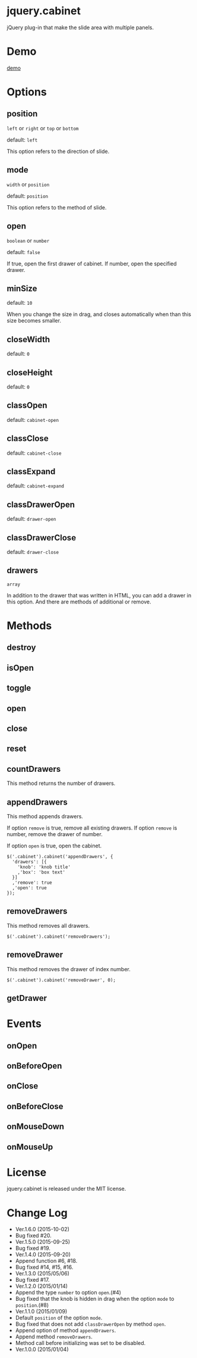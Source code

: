 jquery.cabinet
==============

jQuery plug-in that make the slide area with multiple panels.

Demo
====

[demo](http://fintopo.github.io/jquery.cabinet/)


Options
=======

## position

`left` or `right` or `top` or `bottom`

default: `left`

This option refers to the direction of slide.

## mode

`width` or `position`

default: `position`

This option refers to the method of slide.

## open

`boolean` or `number`

default: `false`

If true, open the first drawer of cabinet.
If number, open the specified drawer.

## minSize

default: `10`

When you change the size in drag, and closes automatically when than this size becomes smaller.

## closeWidth

default: `0`

## closeHeight

default: `0`

## classOpen

default: `cabinet-open`

## classClose

default: `cabinet-close`

## classExpand

default: `cabinet-expand`

## classDrawerOpen

default: `drawer-open`

## classDrawerClose

default: `drawer-close`

## drawers

`array`

In addition to the drawer that was written in HTML, you can add a drawer in this option. 
And there are methods of additional or remove.

Methods
=======

## destroy

## isOpen

## toggle

## open

## close

## reset

## countDrawers

This method returns the number of drawers.

## appendDrawers

This method appends drawers.

If option `remove` is true, remove all existing drawers.
If option `remove` is number, remove the drawer of number.

If option `open` is true, open the cabinet.

```
$('.cabinet').cabinet('appendDrawers', {
  'drawers': [{
    'knob': 'knob title'
    ,'box': 'box text'
  }]
  ,'remove': true
  ,'open': true
});
```

## removeDrawers

This method removes all drawers.

```
$('.cabinet').cabinet('removeDrawers');
```

## removeDrawer

This method removes the drawer of index number.

```
$('.cabinet').cabinet('removeDrawer', 0);
```

## getDrawer

Events
======

## onOpen

## onBeforeOpen

## onClose
## onBeforeClose
## onMouseDown
## onMouseUp


License
=======

jquery.cabinet is released under the MIT license.

Change Log
==========

- Ver.1.6.0 (2015-10-02)
 - Bug fixed #20.
- Ver.1.5.0 (2015-09-25)
 - Bug fixed #19.
- Ver.1.4.0 (2015-09-20)
 - Append function #6, #18.
 - Bug fixed #14, #15, #16.
- Ver.1.3.0 (2015/05/06)
 - Bug fixed #17.
- Ver.1.2.0 (2015/01/14)
 - Append the type `number` to option `open`.(#4)
 - Bug fixed that the knob is hidden in drag when the option `mode` to `position`.(#8)
- Ver.1.1.0 (2015/01/09)
 - Default `position` of the option `mode`.
 - Bug fixed that does not add `classDrawerOpen` by method `open`.
 - Append option of method `appendDrawers`.
 - Append method `removeDrawers`.
 - Method call before initializing was set to be disabled.
- Ver.1.0.0 (2015/01/04)
